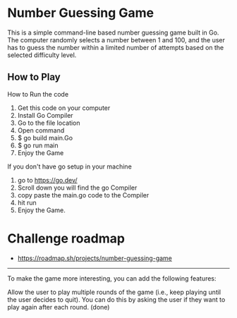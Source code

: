 # Number Guessing Game

This is a simple command-line based number guessing game built in Go. The computer randomly selects a number between 1 and 100, and the user has to guess the number within a limited number of attempts based on the selected difficulty level.

## How to Play

How to Run the code
1) Get this code on your computer
2) Install Go Compiler 
3) Go to the file location 
4) Open command
5) $ go build main.Go
6) $ go run main
7) Enjoy the Game

If you don't have go setup in your machine
1) go to https://go.dev/
2) Scroll down you will find the go Compiler
3) copy paste the main.go code to the Compiler
4) hit run
5) Enjoy the Game.

# Challenge roadmap

- https://roadmap.sh/projects/number-guessing-game

****************************************************************************************************************************************
To make the game more interesting, you can add the following features:

Allow the user to play multiple rounds of the game (i.e., keep playing until the user decides to quit). You can do this by asking the user if they want to play again after each round. (done)
